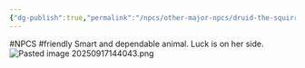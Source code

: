 ```yaml
---
{"dg-publish":true,"permalink":"/npcs/other-major-npcs/druid-the-squirrel/"}
---
```


#NPCS #friendly
Smart and dependable animal. Luck is on her side.
![Pasted image 20250917144043.png](/img/user/npcs/images/Pasted%20image%2020250917144043.png)